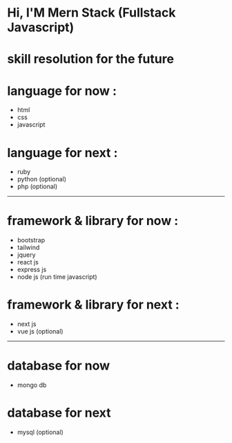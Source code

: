 #                                             Hi, I'M Mern Stack (Fullstack Javascript)
                                                                        
# skill resolution for the future
 # language for now :
 - html
 - css
 - javascript
 # language for next :
 - ruby 
 - python (optional)
 - php (optional)
 _____________________
 # framework & library for now :
 - bootstrap
 - tailwind
 - jquery
 - react js
 - express js
 - node js (run time javascript)
 # framework & library for next :
 - next js
 - vue js (optional)
 ___________________________________
 # database for now 
 - mongo db
 # database for next 
 - mysql (optional)
